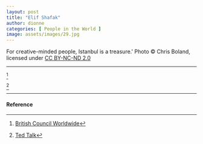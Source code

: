 ```yaml
---
layout: post
title: "Elif Shafak"
author: dionne
categories: [ People in the World ]
image: assets/images/29.jpg
---
```


For creative-minded people, Istanbul is a treasure.' Photo © Chris Boland, licensed under [CC BY-NC-ND 2.0](https://creativecommons.org/licenses/by-nc-nd/2.0/)

---

[^1]

[^2]

---

#### Reference

[^1]: [British Council Worldwide](https://www.britishcouncil.org/voices-magazine/elif-shafak-writing-english-brings-me-closer-turkey)

[^2]: [Ted Talk](https://www.ted.com/talks/elif_shafak_the_revolutionary_power_of_diverse_thought#t-37432)